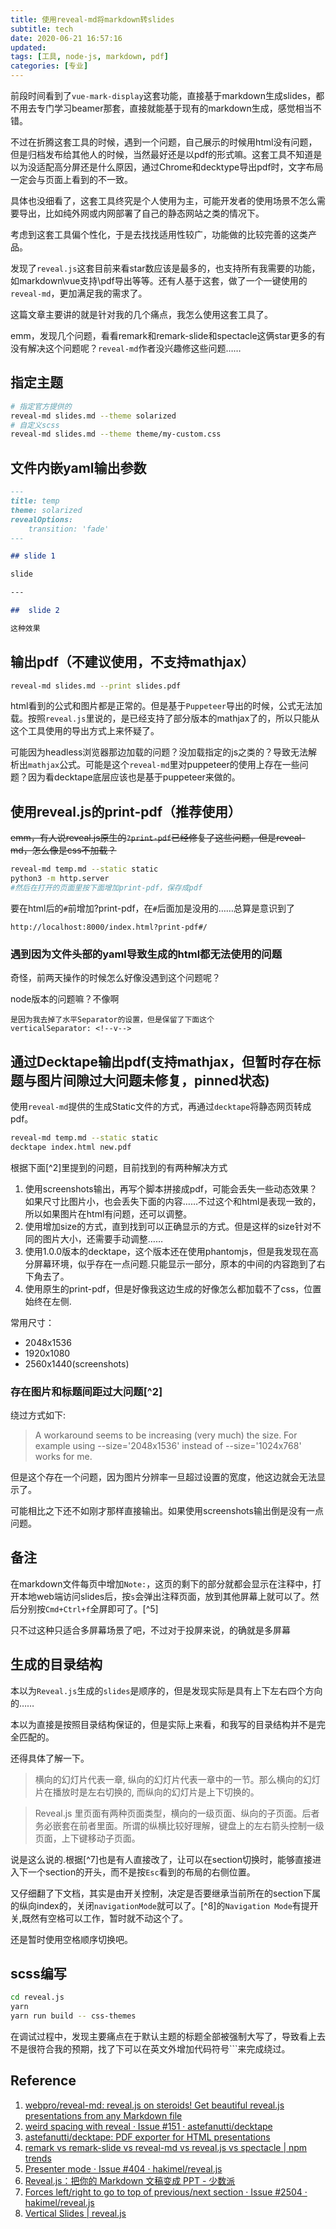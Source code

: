 ```yaml
---
title: 使用reveal-md将markdown转slides
subtitle: tech
date: 2020-06-21 16:57:16
updated:
tags: [工具, node-js, markdown, pdf]
categories: [专业]
---
```


前段时间看到了`vue-mark-display`这套功能，直接基于markdown生成slides，都不用去专门学习beamer那套，直接就能基于现有的markdown生成，感觉相当不错。

不过在折腾这套工具的时候，遇到一个问题，自己展示的时候用html没有问题，但是归档发布给其他人的时候，当然最好还是以pdf的形式嘛。这套工具不知道是以为没适配高分屏还是什么原因，通过Chrome和decktype导出pdf时，文字布局一定会与页面上看到的不一致。

具体也没细看了，这套工具终究是个人使用为主，可能开发者的使用场景不怎么需要导出，比如纯外网或内网部署了自己的静态网站之类的情况下。

考虑到这套工具偏个性化，于是去找找适用性较广，功能做的比较完善的这类产品。

发现了`reveal.js`这套目前来看star数应该是最多的，也支持所有我需要的功能，如markdown\vue支持\pdf导出等等。还有人基于这套，做了一个一键使用的`reveal-md`，更加满足我的需求了。

这篇文章主要讲的就是针对我的几个痛点，我怎么使用这套工具了。

emm，发现几个问题，看看remark和remark-slide和spectacle这俩star更多的有没有解决这个问题呢？`reveal-md`作者没兴趣修这些问题……

## 指定主题

``` bash
# 指定官方提供的
reveal-md slides.md --theme solarized
# 自定义scss
reveal-md slides.md --theme theme/my-custom.css
```

## 文件内嵌yaml输出参数

``` markdown
---
title: temp
theme: solarized
revealOptions:
    transition: 'fade'
---

## slide 1

slide 

---

##  slide 2

这种效果

```

## 输出pdf（不建议使用，不支持mathjax）

``` bash
reveal-md slides.md --print slides.pdf
```

html看到的公式和图片都是正常的。但是基于`Puppeteer`导出的时候，公式无法加载。按照`reveal.js`里说的，是已经支持了部分版本的mathjax了的，所以只能从这个工具使用的导出方式上来怀疑了。

可能因为headless浏览器那边加载的问题？没加载指定的js之类的？导致无法解析出`mathjax`公式。可能是这个`reveal-md`里对puppeteer的使用上存在一些问题？因为看decktape底层应该也是基于puppeteer来做的。



## 使用reveal.js的print-pdf（推荐使用）

~~emm，有人说reveal.js原生的`?print-pdf`已经修复了这些问题，但是reveal-md，怎么像是css不加载？~~

``` bash
reveal-md temp.md --static static
python3 -m http.server
#然后在打开的页面里按下面增加print-pdf，保存成pdf 
```

要在html后的`#`前增加?print-pdf，在`#`后面加是没用的……总算是意识到了

```
http://localhost:8000/index.html?print-pdf#/
```

### 遇到因为文件头部的yaml导致生成的html都无法使用的问题

奇怪，前两天操作的时候怎么好像没遇到这个问题呢？

node版本的问题嘛？不像啊

```
是因为我去掉了水平Separator的设置，但是保留了下面这个
verticalSeparator: <!--v-->

```

## 通过Decktape输出pdf(支持mathjax，但暂时存在标题与图片间隙过大问题未修复，pinned状态)

使用`reveal-md`提供的生成Static文件的方式，再通过`decktape`将静态网页转成pdf。

``` bash
reveal-md temp.md --static static
decktape index.html new.pdf
```

根据下面[^2]里提到的问题，目前找到的有两种解决方式
1. 使用screenshots输出，再写个脚本拼接成pdf，可能会丢失一些动态效果？如果尺寸比图片小，也会丢失下面的内容……不过这个和html是表现一致的，所以如果图片在html有问题，还可以调整。
2. 使用增加size的方式，直到找到可以正确显示的方式。但是这样的size针对不同的图片大小，还需要手动调整……
3. 使用1.0.0版本的decktape，这个版本还在使用phantomjs，但是我发现在高分屏幕环境，似乎存在一点问题.只能显示一部分，原本的中间的内容跑到了右下角去了。
4. 使用原生的print-pdf，但是好像我这边生成的好像怎么都加载不了css，位置始终在左侧.

常用尺寸：
* 2048x1536
* 1920x1080
* 2560x1440(screenshots)



### 存在图片和标题间距过大问题[^2]

绕过方式如下:

>A workaround seems to be increasing (very much) the size. For example using --size='2048x1536' instead of --size='1024x768' works for me.

但是这个存在一个问题，因为图片分辨率一旦超过设置的宽度，他这边就会无法显示了。

可能相比之下还不如刚才那样直接输出。如果使用screenshots输出倒是没有一点问题。


## 备注

在markdown文件每页中增加`Note:`，这页的剩下的部分就都会显示在注释中，打开本地web端访问slides后，按`s`会弹出注释页面，放到其他屏幕上就可以了。然后分别按`Cmd+Ctrl+f`全屏即可了。[^5]

只不过这种只适合多屏幕场景了吧，不过对于投屏来说，的确就是多屏幕

## 生成的目录结构

本以为`Reveal.js`生成的`slides`是顺序的，但是发现实际是具有上下左右四个方向的……

本以为直接是按照目录结构保证的，但是实际上来看，和我写的目录结构并不是完全匹配的。

还得具体了解一下。

>横向的幻灯片代表一章, 纵向的幻灯片代表一章中的一节。那么横向的幻灯片在播放时是左右切换的, 而纵向的幻灯片是上下切换的。

>Reveal.js 里页面有两种页面类型，横向的一级页面、纵向的子页面。后者务必嵌套在前者里面。所谓的纵横比较好理解，键盘上的左右箭头控制一级页面，上下键移动子页面。

说是这么说的.根据[^7]也是有人直接改了，让可以在section切换时，能够直接进入下一个section的开头，而不是按`Esc`看到的布局的右侧位置。

又仔细翻了下文档，其实是由开关控制，决定是否要继承当前所在的section下属的纵向index的，关闭`navigationMode`就可以了。[^8]的`Navigation Mode`有提开关,既然有空格可以工作，暂时就不动这个了。

还是暂时使用空格顺序切换吧。

## scss编写

``` bash
cd reveal.js
yarn
yarn run build -- css-themes
```

在调试过程中，发现主要痛点在于默认主题的标题全部被强制大写了，导致看上去不是很符合我的预期，找了下可以在英文外增加代码符号`\``来完成绕过。

## Reference
1. [webpro/reveal\-md: reveal\.js on steroids\! Get beautiful reveal\.js presentations from any Markdown file](https://github.com/webpro/reveal-md#theme)
2. [weird spacing with reveal · Issue \#151 · astefanutti/decktape](https://github.com/astefanutti/decktape/issues/151)
3. [astefanutti/decktape: PDF exporter for HTML presentations](https://github.com/astefanutti/decktape)
4. [remark vs remark\-slide vs reveal\-md vs reveal\.js vs spectacle \| npm trends](https://www.npmtrends.com/remark-vs-remark-slide-vs-reveal-md-vs-reveal.js-vs-spectacle)
5. [Presenter mode · Issue \#404 · hakimel/reveal\.js](https://github.com/hakimel/reveal.js/issues/404)
6. [Reveal\.js：把你的 Markdown 文稿变成 PPT \- 少数派](https://sspai.com/post/40657)
7. [Forces left/right to go to top of previous/next section · Issue \#2504 · hakimel/reveal\.js](https://github.com/hakimel/reveal.js/issues/2504)
8. [Vertical Slides \| reveal\.js](https://revealjs.com/vertical-slides/)